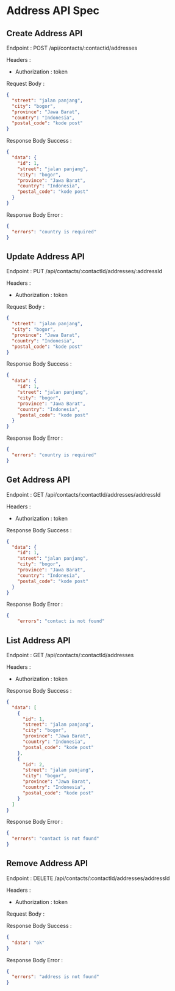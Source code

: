 # Address API Spec

## Create Address API

Endpoint : POST /api/contacts/:contactid/addresses

Headers :

- Authorization : token

Request Body :

```json
{
  "street": "jalan panjang",
  "city": "bogor",
  "province": "Jawa Barat",
  "country": "Indonesia",
  "postal_code": "kode post"
}
```

Response Body Success :

```json
{
  "data": {
    "id": 1,
    "street": "jalan panjang",
    "city": "bogor",
    "province": "Jawa Barat",
    "country": "Indonesia",
    "postal_code": "kode post"
  }
}
```

Response Body Error :

```json
{
  "errors": "country is required"
}
```

## Update Address API

Endpoint : PUT /api/contacts/:contactId/addresses/:addressId

Headers :

- Authorization : token

Request Body :

```json
{
  "street": "jalan panjang",
  "city": "bogor",
  "province": "Jawa Barat",
  "country": "Indonesia",
  "postal_code": "kode post"
}
```

Response Body Success :

```json
{
  "data": {
    "id": 1,
    "street": "jalan panjang",
    "city": "bogor",
    "province": "Jawa Barat",
    "country": "Indonesia",
    "postal_code": "kode post"
  }
}
```

Response Body Error :

```json
{
  "errors": "country is required"
}
```

## Get Address API

Endpoint : GET /api/contacts/:contactId/addresses/addressId

Headers :

- Authorization : token

Response Body Success :

```json
{
  "data": {
    "id": 1,
    "street": "jalan panjang",
    "city": "bogor",
    "province": "Jawa Barat",
    "country": "Indonesia",
    "postal_code": "kode post"
  }
}
```

Response Body Error :

```json
{
    "errors": "contact is not found"

```

## List Address API

Endpoint : GET /api/contacts/:contactId/addresses

Headers :

- Authorization : token

Response Body Success :

```json
{
  "data": [
    {
      "id": 1,
      "street": "jalan panjang",
      "city": "bogor",
      "province": "Jawa Barat",
      "country": "Indonesia",
      "postal_code": "kode post"
    },
    {
      "id": 2,
      "street": "jalan panjang",
      "city": "bogor",
      "province": "Jawa Barat",
      "country": "Indonesia",
      "postal_code": "kode post"
    }
  ]
}
```

Response Body Error :

```json
{
  "errors": "contact is not found"
}
```

## Remove Address API

Endpoint : DELETE /api/contacts/:contactId/addresses/addressId

Headers :

- Authorization : token

Request Body :

Response Body Success :

```json
{
  "data": "ok"
}
```

Response Body Error :

```json
{
  "errors": "address is not found"
}
```
